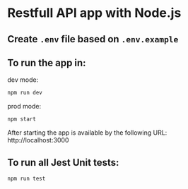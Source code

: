 # Restfull API app with Node.js

## Create `.env` file based on `.env.example`

## To run the app in:

dev mode:

```bash
npm run dev
```

prod mode:

```bash
npm start
```

After starting the app is available by the following URL: http://localhost:3000

## To run all Jest Unit tests:

```bash
npm run test
```

